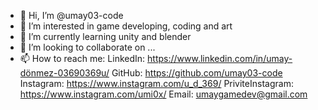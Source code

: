 - 👋 Hi, I’m @umay03-code
- 👀 I’m interested in game developing, coding and art
- 🌱 I’m currently learning unity and blender
- 💞️ I’m looking to collaborate on ...
- 📫 How to reach me:
LinkedIn: https://www.linkedin.com/in/umay-dönmez-03690369u/
GitHub: https://github.com/umay03-code
Instagram: https://www.instagram.com/u_d_369/
PriviteInstagram: https://www.instagram.com/umi0x/
Email: umaygamedev@gmail.com

<!---
umay03-code/umay03-code is a ✨ special ✨ repository because its `README.md` (this file) appears on your GitHub profile.
You can click the Preview link to take a look at your changes.
--->
